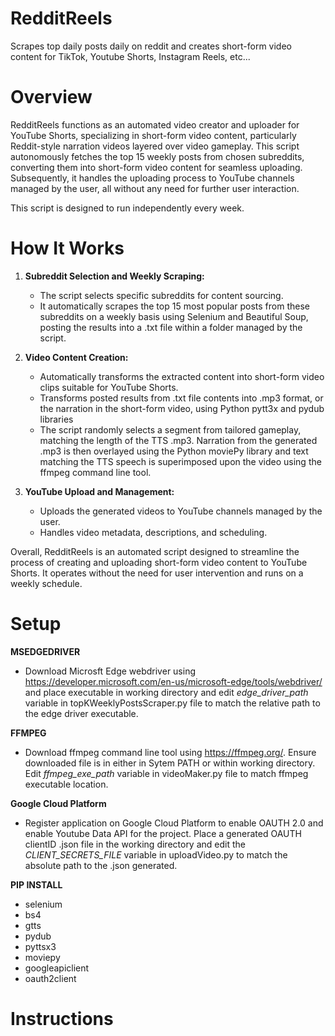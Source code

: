 # RedditReels
Scrapes top daily posts daily on reddit and creates short-form video content for TikTok, Youtube Shorts, Instagram Reels, etc...

# Overview

RedditReels functions as an automated video creator and uploader for YouTube Shorts, specializing in short-form video content, particularly Reddit-style narration videos layered over video gameplay. This script autonomously fetches the top 15 weekly posts from chosen subreddits, converting them into short-form video content for seamless uploading. Subsequently, it handles the uploading process to YouTube channels managed by the user, all without any need for further user interaction. 

This script is designed to run independently every week.

# How It Works

1. **Subreddit Selection and Weekly Scraping:**
   - The script selects specific subreddits for content sourcing.
   - It automatically scrapes the top 15 most popular posts from these subreddits on a weekly basis using Selenium and Beautiful Soup, posting the results into a .txt file within a folder managed by the script. 

2. **Video Content Creation:**
   - Automatically transforms the extracted content into short-form video clips suitable for YouTube Shorts.
   - Transforms posted results from .txt file contents into .mp3 format, or the narration in the short-form video, using Python pytt3x and pydub libraries
   - The script randomly selects a segment from tailored gameplay, matching the length of the TTS .mp3. Narration from the generated .mp3 is then overlayed using the Python moviePy library and text matching the TTS speech is superimposed upon the video using the ffmpeg command line tool.

3. **YouTube Upload and Management:**
   - Uploads the generated videos to YouTube channels managed by the user.
   - Handles video metadata, descriptions, and scheduling.

Overall, RedditReels is an automated script designed to streamline the process of creating and uploading short-form video content to YouTube Shorts. It operates without the need for user intervention and runs on a weekly schedule. 

# Setup

**MSEDGEDRIVER**
- Download Microsft Edge webdriver using https://developer.microsoft.com/en-us/microsoft-edge/tools/webdriver/ and place executable in working directory and edit _edge_driver_path_ variable in topKWeeklyPostsScraper.py file to match the relative path to the edge driver executable. 

**FFMPEG**
- Download ffmpeg command line tool using https://ffmpeg.org/. Ensure downloaded file is in either in Sytem PATH or within working directory. Edit _ffmpeg_exe_path_ variable in videoMaker.py file to match ffmpeg executable location. 

**Google Cloud Platform**
- Register application on Google Cloud Platform to enable OAUTH 2.0 and enable Youtube Data API for the project. Place a generated OAUTH clientID .json file in the working directory and edit the _CLIENT_SECRETS_FILE_ variable in uploadVideo.py to match the absolute path to the .json generated. 

**PIP INSTALL**
- selenium
- bs4
- gtts
- pydub
- pyttsx3
- moviepy
- googleapiclient
- oauth2client

# Instructions
